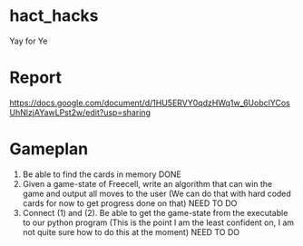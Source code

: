 # hact_hacks
Yay for Ye

# Report
https://docs.google.com/document/d/1HU5ERVY0qdzHWq1w_6UobclYCosUhNlzjAYawLPst2w/edit?usp=sharing

# Gameplan
1. Be able to find the cards in memory DONE
2. Given a game-state of Freecell, write an algorithm that can win the game and output all moves to the user (We can do that with hard coded cards for now to get progress done on that) NEED TO DO
3. Connect (1) and (2). Be able to get the game-state from the executable to our python program (This is the point I am the least confident on, I am not quite sure how to do this at the moment) NEED TO DO
